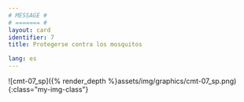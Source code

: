 ```yaml
---
# MESSAGE #
# ======= #
layout: card
identifier: 7
title: Protegerse contra los mosquitos

lang: es
---
```


![cmt-07_sp]({% render_depth %}assets/img/graphics/cmt-07_sp.png){:class="my-img-class"}
